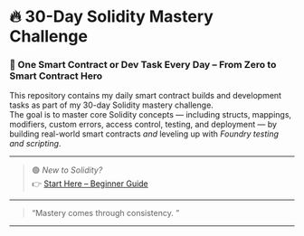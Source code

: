 # 🔥 30-Day Solidity Mastery Challenge

### 🚀 One Smart Contract or Dev Task Every Day – From Zero to Smart Contract Hero

This repository contains my daily smart contract builds and development tasks as part of my 30-day Solidity mastery challenge.  
The goal is to master core Solidity concepts — including structs, mappings, modifiers, custom errors, access control, testing, and deployment — by building real-world smart contracts *and* leveling up with *Foundry testing and scripting*.

---
> 🟢 *New to Solidity?*  
> 👉 [Start Here – Beginner Guide](https://github.com/BuildsWithKing/start-here-solidity)
---
> “Mastery comes through consistency. ”
---